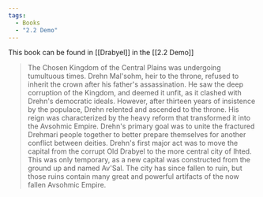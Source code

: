 ```yaml
---
tags:
  - Books
  - "2.2 Demo"
---
```


This book can be found in [[Drabyel]] in the [[2.2 Demo]]

> The Chosen Kingdom of the Central Plains was undergoing tumultuous times. Drehn Mal'sohm, heir to the throne, refused to inherit the crown after his father's assassination. He saw the deep corruption of the Kingdom, and deemed it unfit, as it clashed with Drehn's democratic ideals. However, after thirteen years of insistence by the populace, Drehn relented and ascended to the throne. His reign was characterized by the heavy reform that transformed it into the Avsohmic Empire. Drehn's primary goal was to unite the fractured Drehmari people together to better prepare themselves for another conflict between deities. Drehn's first major act was to move the capital from the corrupt Old Drabyel to the more central city of Ihted. This was only temporary, as a new capital was constructed from the ground up and named Av'Sal. The city has since fallen to ruin, but those ruins contain many great and powerful artifacts of the now fallen Avsohmic Empire.



